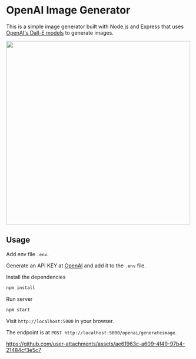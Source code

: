 # OpenAI Image Generator

This is a simple image generator built with Node.js and Express that uses [OpenAI's Dall-E models](https://beta.openai.com/docs/guides/images) to generate images.

<img src="https://github.com/user-attachments/assets/0f306784-d613-41ec-9a59-9af51f1dc429" width="500">

## Usage

Add env file `.env`.

Generate an API KEY at [OpenAI](https://beta.openai.com/) and add it to the `.env` file.

Install the dependencies

```bash
npm install
```

Run server

```bash
npm start
```

Visit `http://localhost:5000` in your browser.

The endpoint is at `POST http://localhost:5000/openai/generateimage`.



https://github.com/user-attachments/assets/ae61963c-a609-4f49-97b4-21484cf3e5c7



